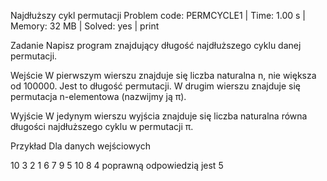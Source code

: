 Najdłuższy cykl permutacji
Problem code: PERMCYCLE1 | Time: 1.00 s | Memory: 32 MB | Solved: yes | print

Zadanie
Napisz program znajdujący długość najdłuższego cyklu danej permutacji.

Wejście
W pierwszym wierszu znajduje się liczba naturalna n, nie większa od 100000. Jest to długość permutacji.
W drugim wierszu znajduje się permutacja n-elementowa (nazwijmy ją π).

Wyjście
W jedynym wierszu wyjścia znajduje się liczba naturalna równa długości najdłuższego cyklu w permutacji π.

Przykład
Dla danych wejściowych

10
3 2 1 6 7 9 5 10 8 4
poprawną odpowiedzią jest
5